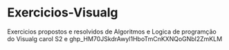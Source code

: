 # Exercicios-Visualg
Exercicios propostos e resolvidos de Algoritmos e Logica de programção do Visualg carol S2 e 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
